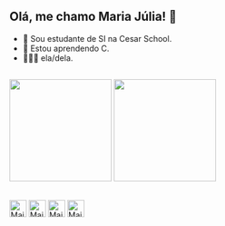 ## Olá, me chamo Maria Júlia! 👋
- 🌠 Sou estudante de SI na Cesar School.
- 🌱 Estou aprendendo C.
- 👩🏻‍💻 ela/dela.
##

  <div>
    <img height="180em" src="https://github-readme-stats.vercel.app/api?username=mmajumagalhaes&show_icons=true&theme=radical"/>
    <img height="180em" src="https://github-readme-stats.vercel.app/api/top-langs/?username=mmajumagalhaes&layout=donut&theme=radical"/>
  </div>
  
##
  <div>
    <img align ="center" alt="Maju-HTML" height="30" widght="40" src="https://cdn.jsdelivr.net/gh/devicons/devicon@latest/icons/html5/html5-original.svg"/>
    <img align ="center" alt="Maju-CSS" height="30" widght="40" src="https://cdn.jsdelivr.net/gh/devicons/devicon@latest/icons/css3/css3-original.svg"/>
    <img align ="center" alt="Maju-HTML" height="30" widght="40" src="https://cdn.jsdelivr.net/gh/devicons/devicon@latest/icons/javascript/javascript-plain.svg" />
    <img align ="center" alt="Maju-Python" height="30" widght="40" src="https://cdn.jsdelivr.net/gh/devicons/devicon@latest/icons/python/python-original.svg" />
  </div>
